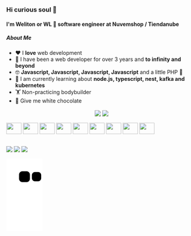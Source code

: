 ### Hi curious soul 👾
#### I'm Weliton or WL 🤖 software engineer at Nuvemshop / Tiendanube 

##### About Me

- ❤️ I <b>love</b> web development
- 🚀 I have been a web developer for over 3 years and <b>to infinity and beyond</b>
- 🤓 <b>Javascript, Javascript, Javascript, Javascript</b> and a little PHP 👀
- 📘 I am currently learning about <b>node.js, typescript, nest, kafka and kubernetes</b>
- 🏋️ Non-practicing bodybuilder
- 🍫 Give me white chocolate
  
<div align="center">
  <img height="180em" align="center" src="https://github-readme-stats.vercel.app/api?username=welitoonl&include_all_commits=true&count_private=true&show_icons=true&theme=dracula" />
  <img height="180em" align="center" src="https://github-readme-stats.vercel.app/api/top-langs?username=welitoonl&include_all_commits=true&count_private=true&show_icons=true&theme=dracula&layout=compact" />
</div>

<div style="display: inline_block"><br>
  <img height="30" width="40" src="https://cdn.jsdelivr.net/gh/devicons/devicon/icons/javascript/javascript-original.svg" />
  <img height="30" width="40" src="https://cdn.jsdelivr.net/gh/devicons/devicon/icons/typescript/typescript-original.svg" />
  <img height="30" width="40" src="https://cdn.jsdelivr.net/gh/devicons/devicon/icons/nestjs/nestjs-plain.svg" />
  <img height="30" width="40" src="https://cdn.jsdelivr.net/gh/devicons/devicon/icons/mysql/mysql-original.svg" />
  <img height="30" width="40" src="https://cdn.jsdelivr.net/gh/devicons/devicon/icons/mongodb/mongodb-original.svg" />
  <img height="30" width="40" src="https://cdn.jsdelivr.net/gh/devicons/devicon/icons/php/php-original.svg" />
  <img height="30" width="40" src="https://cdn.jsdelivr.net/gh/devicons/devicon/icons/kubernetes/kubernetes-plain.svg" />  
  <img height="30" width="40" src="https://cdn.jsdelivr.net/gh/devicons/devicon/icons/react/react-original.svg" />
  <img height="30" width="40" src="https://cdn.jsdelivr.net/gh/devicons/devicon/icons/apachekafka/apachekafka-original.svg" />
</div>
  
  ##
 
<div>
  <a href="https://instagram.com/welitoonl" target="_blank"><img src="https://img.shields.io/badge/-Instagram-%23E4405F?style=for-the-badge&logo=instagram&logoColor=white" target="_blank"></a>
  <a href = "mailto:lisboa.weliton@gmail.com"><img src="https://img.shields.io/badge/-Gmail-%23333?style=for-the-badge&logo=gmail&logoColor=white" target="_blank"></a>
  <a href="https://www.linkedin.com/in/weliton-lisboa-a55b3b214/" target="_blank"><img src="https://img.shields.io/badge/-LinkedIn-%230077B5?style=for-the-badge&logo=linkedin&logoColor=white" target="_blank"></a> 
 

![Snake animation](https://github.com/welitoonl/welitoonl/blob/output/github-contribution-grid-snake.svg)
</div> 
  
